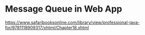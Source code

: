 # Message Queue in Web App

https://www.safaribooksonline.com/library/view/professional-java-for/9781118909317/xhtml/Chapter18.xhtml
